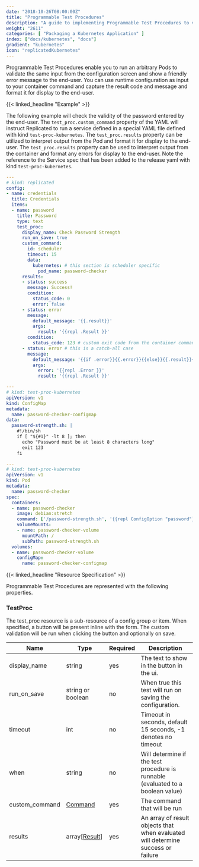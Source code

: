 ```yaml
---
date: "2018-10-26T08:00:00Z"
title: "Programmable Test Procedures"
description: "A guide to implementing Programmable Test Procedures to valiidate customer configuration."
weight: "2611"
categories: [ "Packaging a Kubernetes Application" ]
index: ["docs/kubernetes", "docs"]
gradient: "kubernetes"
icon: "replicatedKubernetes"
---
```


Programmable Test Procedures enable you to run an arbitrary Pods to validate the same input from the configuration screen and show a friendly error message to the end-user. You can use runtime configuration as input to your container command and capture the result code and message and format it for display to the end-user.

{{< linked_headline "Example" >}}

The following example will check the validity of the password entered by the end-user. The `test_proc.custom_command` property of the YAML will instruct Replicated to run a service defined in a special YAML file defined with kind `test-proc-kubernetes`. The `test_proc.results` property can be utilized to interpret output from the Pod and format it for display to the end-user.
The `test_proc.results` property can be used to interpret output from the container and format any errors for display to the end-user.
Note the reference to the Service spec that has been added to the release yaml with kind `test-proc-kubernetes`.

```yaml
---
# kind: replicated
config:
- name: credentials
  title: Credentials
  items:
  - name: password
    title: Password
    type: text
    test_proc:
      display_name: Check Password Strength
      run_on_save: true
      custom_command:
        id: scheduler
        timeout: 15
        data:
          kubernetes: # this section is scheduler specific
            pod_name: password-checker
      results:
      - status: success
        message: Success!
        condition:
          status_code: 0
          error: false
      - status: error
        message:
          default_message: '{{.result}}'
          args:
            result: '{{repl .Result }}'
        condition:
          status_code: 123 # custom exit code from the container command
      - status: error # this is a catch-all case
        message:
          default_message: '{{if .error}}{{.error}}{{else}}{{.result}}{{end}}'
          args:
            error: '{{repl .Error }}'
            result: '{{repl .Result }}'

---
# kind: test-proc-kubernetes
apiVersion: v1
kind: ConfigMap
metadata:
  name: password-checker-configmap
data:
  password-strength.sh: |
    #!/bin/sh
    if [ "${#1}" -lt 8 ]; then
      echo "Password must be at least 8 characters long"
      exit 123
    fi

---
# kind: test-proc-kubernetes
apiVersion: v1
kind: Pod
metadata:
  name: password-checker
spec:
  containers:
  - name: password-checker
    image: debian:stretch
    command: ['/password-strength.sh', '{{repl ConfigOption "password"}}']
    volumeMounts:
    - name: password-checker-volume
      mountPath: /
      subPath: password-strength.sh
  volumes:
  - name: password-checker-volume
    configMap:
      name: password-checker-configmap
```

{{< linked_headline "Resource Specification" >}}

Programmable Test Procedures are represented with the following properties.

### TestProc

The test_proc resource is a sub-resource of a config group or item. When specified, a button will be present inline with the form. The custom validation will be run when clicking the button and optionally on save.

| **Name** | **Type** | **Required** | **Description** |
|----------|----------|--------------|-----------------|
| display_name | string | yes | The text to show in the button in the ui. |
| run_on_save | string or boolean | no | When true this test will run on saving the configuration. |
| timeout | int | no | Timeout in seconds, default 15 seconds, -1 denotes no timeout |
| when | string | no | Will determine if the test procedure is runnable (evaluated to a boolean value) |
| custom_command | [Command](/docs/kubernetes/packaging-an-application/commands-reference/#command) | yes | The command that will be run |
| results | array\[[Result](/docs/kubernetes/packaging-an-application/commands-reference/#result)\] | yes | An array of result objects that when evaluated will determine success or failure |
